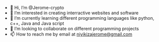 - 👋 Hi, I’m @Jerome-crypto
- 👀 I’m interested in creating interractive websites and software
- 🌱 I’m currently learning different programming languages like python, c++, Java and Java script
- 💞️ I’m looking to collaborate on  different programming projects
- 📫 How to reach me by email at niyikizajerome@gmail.com

<!---
Jerome-crypto/Jerome-crypto is a ✨ special ✨ repository because its `README.md` (this file) appears on your GitHub profile.
You can click the Preview link to take a look at your changes.
--->

